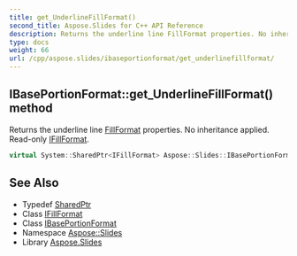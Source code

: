 ```yaml
---
title: get_UnderlineFillFormat()
second_title: Aspose.Slides for C++ API Reference
description: Returns the underline line FillFormat properties. No inheritance applied. Read-only IFillFormat.
type: docs
weight: 66
url: /cpp/aspose.slides/ibaseportionformat/get_underlinefillformat/
---
```

## IBasePortionFormat::get_UnderlineFillFormat() method


Returns the underline line [FillFormat](../../fillformat/) properties. No inheritance applied. Read-only [IFillFormat](../../ifillformat/).

```cpp
virtual System::SharedPtr<IFillFormat> Aspose::Slides::IBasePortionFormat::get_UnderlineFillFormat()=0
```

## See Also

* Typedef [SharedPtr](../../system/sharedptr/)
* Class [IFillFormat](../ifillformat/)
* Class [IBasePortionFormat](./)
* Namespace [Aspose::Slides](../)
* Library [Aspose.Slides](../../)